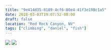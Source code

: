 ```yaml
---
title: "9e414d35-8189-4cf6-80e4-41f3e198c1a5"
date: 2018-03-03T19:07:52-08:00
draft: false
location: "Red Rock Canyon, NV"
tags: ["climbing", "daniel", "fish"]
---
```


![](https://d17enza3bfujl8.cloudfront.net/DSCF9368.jpg)
![](https://d17enza3bfujl8.cloudfront.net/DSCF9369.jpg)

